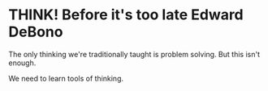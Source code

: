 ﻿# THINK! Before it's too late Edward DeBono



The only thinking we're traditionally taught is problem solving. But this isn't enough.

We need to learn tools of thinking.